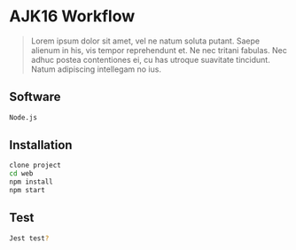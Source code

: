 # AJK16 Workflow

> Lorem ipsum dolor sit amet, vel ne natum soluta putant. Saepe alienum in his, vis tempor reprehendunt et. Ne nec tritani fabulas. Nec adhuc postea contentiones ei, cu has utroque suavitate tincidunt. Natum adipiscing intellegam no ius.

## Software
```sh
Node.js
```

## Installation
```sh
clone project
cd web
npm install
npm start
```

## Test

```sh
Jest test?
```
